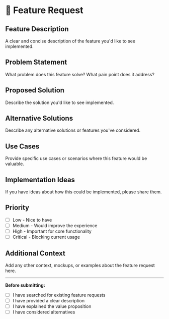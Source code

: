 # 🚀 Feature Request

## Feature Description
A clear and concise description of the feature you'd like to see implemented.

## Problem Statement
What problem does this feature solve? What pain point does it address?

## Proposed Solution
Describe the solution you'd like to see implemented.

## Alternative Solutions
Describe any alternative solutions or features you've considered.

## Use Cases
Provide specific use cases or scenarios where this feature would be valuable.

## Implementation Ideas
If you have ideas about how this could be implemented, please share them.

## Priority
- [ ] Low - Nice to have
- [ ] Medium - Would improve the experience
- [ ] High - Important for core functionality
- [ ] Critical - Blocking current usage

## Additional Context
Add any other context, mockups, or examples about the feature request here.

---

**Before submitting:**
- [ ] I have searched for existing feature requests
- [ ] I have provided a clear description
- [ ] I have explained the value proposition
- [ ] I have considered alternatives
